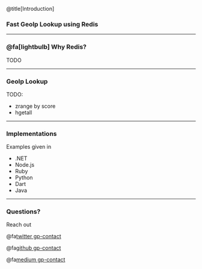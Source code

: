 @title[Introduction]

### Fast GeoIp Lookup using Redis

---

### @fa[lightbulb] Why Redis?

TODO

---

### GeoIp Lookup

TODO:

- zrange by score
- hgetall

---

### Implementations

Examples given in

- .NET
- Node.js
- Ruby
- Python
- Dart
- Java

---

### Questions?

Reach out <br/>

@fa[twitter gp-contact](@mkoertg)

@fa[github gp-contact](mkoertgen)

@fa[medium gp-contact](@marcel.koertgen)
